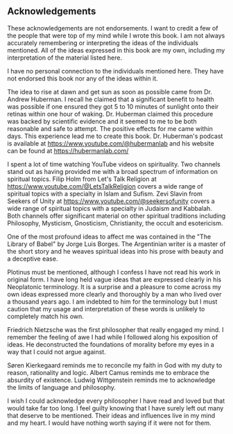## Acknowledgements

These acknowledgements are not endorsements. I want to credit a few of the people that were top of my mind while I wrote this book. I am not always accurately remembering or interpreting the ideas of the individuals mentioned. All of the ideas expressed in this book are my own, including my interpretation of the material listed here.

I have no personal connection to the individuals mentioned here. They have not endorsed this book nor any of the ideas within it.

The idea to rise at dawn and get sun as soon as possible came from Dr. Andrew Huberman. I recall he claimed that a significant benefit to health was possible if one ensured they got 5 to 10 minutes of sunlight onto their retinas within one hour of waking. Dr. Huberman claimed this procedure was backed by scientific evidence and it seemed to me to be both reasonable and safe to attempt. The positive effects for me came within days. This experience lead me to create this book. Dr. Huberman's podcast is available at https://www.youtube.com/@hubermanlab and his website can be found at https://hubermanlab.com/

I spent a lot of time watching YouTube videos on spirituality. Two channels stand out as having provided me with a broad spectrum of information on spiritual topics. Filip Holm from Let's Talk Religion at https://www.youtube.com/@LetsTalkReligion covers a wide range of spiritual topics with a specialty in Islam and Sufism. Zevi Slavin from Seekers of Unity at https://www.youtube.com/@seekersofunity covers a wide range of spiritual topics with a specialty in Judaism and Kabbalah. Both channels offer significant material on other spiritual traditions including Philosophy, Mysticism, Gnosticism, Christianity, the occult and esotericism.

One of the most profound ideas to affect me was contained in the "The Library of Babel" by Jorge Luis Borges. The Argentinian writer is a master of the short story and he weaves spiritual ideas into his prose with beauty and a deceptive ease.

Plotinus must be mentioned, although I confess I have not read his work in original form. I have long held vague ideas that are expressed clearly in his Neoplatonic terminology. It is a surprise and a pleasure to come across my own ideas expressed more clearly and thoroughly by a man who lived over a thousand years ago. I am indebted to him for the terminology but I must caution that my usage and interpretation of these words is unlikely to completely match his own.

Friedrich Nietzsche was the first philosopher that really engaged my mind. I remember the feeling of awe I had while I followed along his exposition of ideas. He deconstructed the foundations of morality before my eyes in a way that I could not argue against.

Søren Kierkegaard reminds me to reconcile my faith in God with my duty to reason, rationality and logic. Albert Camus reminds me to embrace the absurdity of existence. Ludwig Wittgenstein reminds me to acknowledge the limits of language and philosophy.

I wish I could acknowledge every philosopher I have read and loved but that would take far too long. I feel guilty knowing that I have surely left out many that deserve to be mentioned. Their ideas and influences live in my mind and my heart. I would have nothing worth saying if it were not for them.
